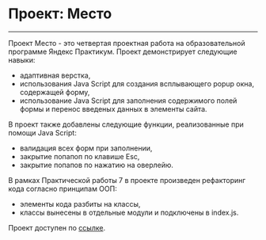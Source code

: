 # Проект: Место
---

Проект Место - это четвертая проектная работа на образовательной программе Яндекс Практикум. Проект демонстрирует следующие навыки:
- адаптивная верстка,
- использования Java Script для создания всплывающего popup окна, содержащей форму,
- использование Java Script для заполнения содержимого полей формы и перенос введеных данных в элементы сайта.

В проект также добавлены следующие функции, реализованные при помощи Java Script:
- валидация всех форм при заполнении,
- закрытие попапоп по клавише Esc,
- закрытие попапов по нажатию на оверлейю.

В рамках Практической работы 7 в проекте произведен рефакторинг кода согласно принципам ООП:
- элементы кода разбиты на классы,
- классы вынесены в отдельные модули и подключены в index.js.

Проект доступен по [ссылке](https://gazievri.github.io/mesto/).
